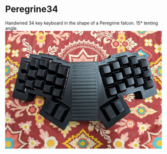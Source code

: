 # Peregrine34
Handwired 34 key keyboard in the shape of a Peregrine falcon.
15* tenting angle. 
![Photo1](Peregrine34.jpg?raw=true)
